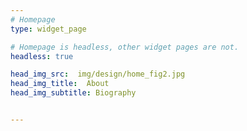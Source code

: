 ```yaml
---
# Homepage
type: widget_page

# Homepage is headless, other widget pages are not.
headless: true

head_img_src:  img/design/home_fig2.jpg
head_img_title:  About
head_img_subtitle: Biography


---
```

